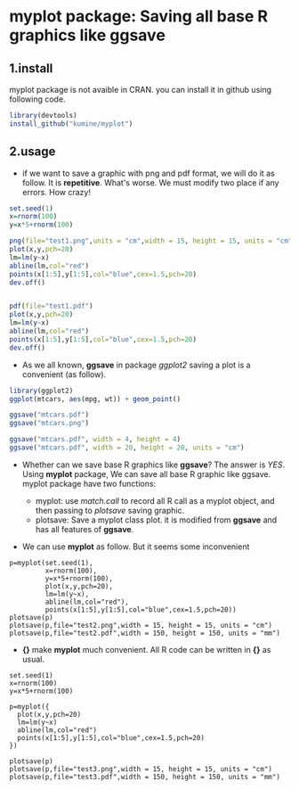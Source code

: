 # myplot package: Saving all base R graphics like ggsave

## 1.install

myplot package is not avaible in CRAN. you can install it in github using following code.


```r
library(devtools)
install_github("kumine/myplot")
```

## 2.usage

- if we want to save a graphic with png and pdf format, we will do it as follow. It is **repetitive**. What's worse. We must modify two place if any errors. How crazy!

```r
set.seed(1)
x=rnorm(100)
y=x*5+rnorm(100)

png(file="test1.png",units = "cm",width = 15, height = 15, units = "cm",res=300)
plot(x,y,pch=20)
lm=lm(y~x)
abline(lm,col="red")
points(x[1:5],y[1:5],col="blue",cex=1.5,pch=20)
dev.off()


pdf(file="test1.pdf")
plot(x,y,pch=20)
lm=lm(y~x)
abline(lm,col="red")
points(x[1:5],y[1:5],col="blue",cex=1.5,pch=20)
dev.off()
```

- As we all known, **ggsave** in package *ggplot2* saving a plot  is a convenient (as follow). 


```r
library(ggplot2)
ggplot(mtcars, aes(mpg, wt)) + geom_point()

ggsave("mtcars.pdf")
ggsave("mtcars.png")

ggsave("mtcars.pdf", width = 4, height = 4)
ggsave("mtcars.pdf", width = 20, height = 20, units = "cm")

```

- Whether can we save base R graphics like **ggsave**? The answer is *YES*. Using **myplot** package, We can save all base R graphic like ggsave. myplot package have two functions:

   - myplot:  use *match.call* to record all R call as a myplot object, and then passing to *plotsave* saving graphic.
   - plotsave: Save a myplot class plot. it is modified from **ggsave** and has all features of **ggsave**.

- We can use **myplot** as follow. But it seems some inconvenient

```
p=myplot(set.seed(1),
         x=rnorm(100),
         y=x*5+rnorm(100),
         plot(x,y,pch=20),
         lm=lm(y~x),
         abline(lm,col="red"),
         points(x[1:5],y[1:5],col="blue",cex=1.5,pch=20))
plotsave(p)
plotsave(p,file="test2.png",width = 15, height = 15, units = "cm")
plotsave(p,file="test2.pdf",width = 150, height = 150, units = "mm")
```

- **{}** make **myplot** much convenient. All R code can be written in **{}** as usual.


```
set.seed(1)
x=rnorm(100)
y=x*5+rnorm(100)

p=myplot({
  plot(x,y,pch=20)
  lm=lm(y~x)
  abline(lm,col="red")
  points(x[1:5],y[1:5],col="blue",cex=1.5,pch=20)
})

plotsave(p)
plotsave(p,file="test3.png",width = 15, height = 15, units = "cm")
plotsave(p,file="test3.pdf",width = 150, height = 150, units = "mm")

```




